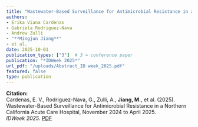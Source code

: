 ```yaml
---
title: "Wastewater-Based Surveillance for Antimicrobial Resistance in a Northern California Acute Care Hospital, November 2024 to April 2025"
authors:
- Erika Viana Cardenas
- Gabriela Rodriguez-Nava
- Andrew Zulli
- "**Mingjun Jiang**"
- et al.
date: 2025-10-01  
publication_types: ["3"]  # 3 = conference paper
publication: "*IDWeek 2025*"
url_pdf: "/uploads/Abstract_ID week_2025.pdf"
featured: false
type: publication
---
```


**Citation:**  
Cardenas, E. V., Rodriguez-Nava, G., Zulli, A., **Jiang, M.**, et al. (2025).  
Wastewater-Based Surveillance for Antimicrobial Resistance in a Northern California Acute Care Hospital, November 2024 to April 2025.  
*IDWeek 2025*. [PDF](/uploads/Abstract_ID%20week_2025.pdf)
